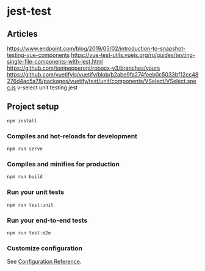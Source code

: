 # jest-test

## Articles 
https://www.endpoint.com/blog/2019/05/02/introduction-to-snapshot-testing-vue-components
https://vue-test-utils.vuejs.org/ru/guides/testing-single-file-components-with-jest.html
https://github.com/tonipepperoni/robocx-v3/branches/yours
https://github.com/vuetifyjs/vuetify/blob/b2abe9fa274feeb0c5033bf12cc48276d4ac5a78/packages/vuetify/test/unit/components/VSelect/VSelect.spec.js
v-select unit testing jest



## Project setup
```
npm install
```

### Compiles and hot-reloads for development
```
npm run serve
```

### Compiles and minifies for production
```
npm run build
```

### Run your unit tests
```
npm run test:unit
```

### Run your end-to-end tests
```
npm run test:e2e
```

### Customize configuration
See [Configuration Reference](https://cli.vuejs.org/config/).

